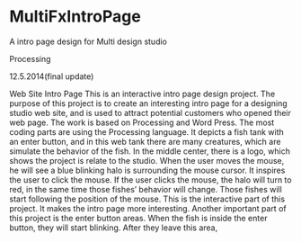 # MultiFxIntroPage
A intro page design for Multi design studio

Processing

12.5.2014(final update)


Web Site Intro Page
This is an interactive intro page design project. The purpose of this project is to create an interesting intro page for a designing studio web site, and is used to attract potential customers who opened their web page.
The work is based on Processing and Word Press. The most coding parts are using the Processing language. It depicts a fish tank with an enter button, and in this web tank there are many creatures, which are simulate the behavior of the fish. In the middle center, there is a logo, which shows the project is relate to the studio.
When the user moves the mouse, he will see a blue blinking halo is surrounding the mouse cursor. It inspires the user to click the mouse. If the user clicks the mouse, the halo will turn to red, in the same time those fishes’ behavior will change. Those fishes will start following the position of the mouse. This is the interactive part of this project. It makes the intro page more interesting.
Another important part of this project is the enter button areas. When the fish is inside the enter button, they will start blinking. After they leave this area,
